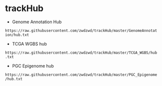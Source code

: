 # trackHub

- Genome Annotation Hub

`https://raw.githubusercontent.com/zwdzwd/trackHub/master/GenomeAnnotation/hub.txt`

- TCGA WGBS hub

`https://raw.githubusercontent.com/zwdzwd/trackHub/master/TCGA_WGBS/hub.txt`

- PGC Epigenome hub

`https://raw.githubusercontent.com/zwdzwd/trackHub/master/PGC_Epigenome/hub.txt`

